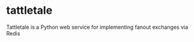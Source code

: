tattletale
==========

Tattletale is a Python web service for implementing fanout exchanges via Redis
